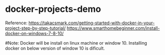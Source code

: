 # docker-projects-demo
Reference: https://takacsmark.com/getting-started-with-docker-in-your-project-step-by-step-tutorial/
https://www.smarthomebeginner.com/install-docker-on-windows-7-8-10/

#Note:
Docker will be install on linux machine or window 10. Installing docker on below version of window 10 is dificult.
